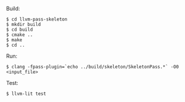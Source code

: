 Build:

    $ cd llvm-pass-skeleton
    $ mkdir build
    $ cd build
    $ cmake ..
    $ make
    $ cd ..

Run:

    $ clang -fpass-plugin=`echo ../build/skeleton/SkeletonPass.*` -O0 <input_file>
    
Test:

    $ llvm-lit test
